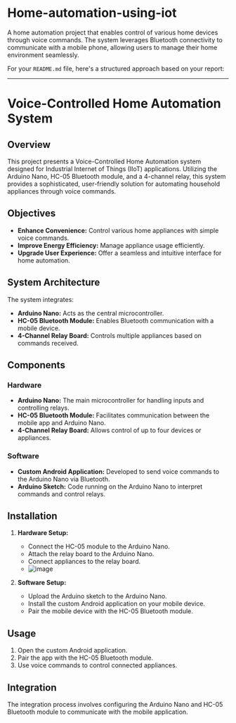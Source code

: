 # Home-automation-using-iot
A home automation project that enables control of various home devices through voice commands. The system leverages Bluetooth connectivity to communicate with a mobile phone, allowing users to manage their home environment seamlessly.

For your `README.md` file, here's a structured approach based on your report:

---

# Voice-Controlled Home Automation System

## Overview

This project presents a Voice-Controlled Home Automation system designed for Industrial Internet of Things (IIoT) applications. Utilizing the Arduino Nano, HC-05 Bluetooth module, and a 4-channel relay, this system provides a sophisticated, user-friendly solution for automating household appliances through voice commands.

## Objectives

- **Enhance Convenience:** Control various home appliances with simple voice commands.
- **Improve Energy Efficiency:** Manage appliance usage efficiently.
- **Upgrade User Experience:** Offer a seamless and intuitive interface for home automation.

## System Architecture

The system integrates:
- **Arduino Nano:** Acts as the central microcontroller.
- **HC-05 Bluetooth Module:** Enables Bluetooth communication with a mobile device.
- **4-Channel Relay Board:** Controls multiple appliances based on commands received.

## Components

### Hardware

- **Arduino Nano:** The main microcontroller for handling inputs and controlling relays.
- **HC-05 Bluetooth Module:** Facilitates communication between the mobile app and Arduino Nano.
- **4-Channel Relay Board:** Allows control of up to four devices or appliances.

### Software

- **Custom Android Application:** Developed to send voice commands to the Arduino Nano via Bluetooth.
- **Arduino Sketch:** Code running on the Arduino Nano to interpret commands and control relays.

## Installation

1. **Hardware Setup:**
   - Connect the HC-05 module to the Arduino Nano.
   - Attach the relay board to the Arduino Nano.
   - Connect appliances to the relay board.
   - ![image](https://github.com/user-attachments/assets/36dedb2c-1fa0-487c-bf57-197ee63ed04f)


2. **Software Setup:**
   - Upload the Arduino sketch to the Arduino Nano.
   - Install the custom Android application on your mobile device.
   - Pair the mobile device with the HC-05 Bluetooth module.

## Usage

1. Open the custom Android application.
2. Pair the app with the HC-05 Bluetooth module.
3. Use voice commands to control connected appliances.

## Integration

The integration process involves configuring the Arduino Nano and HC-05 Bluetooth module to communicate with the mobile application. 
